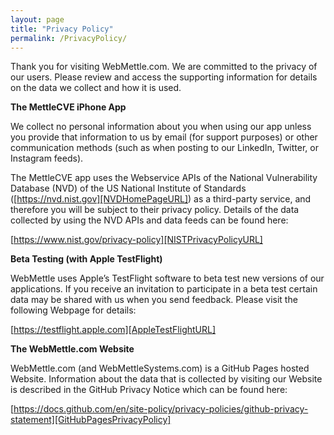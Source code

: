 ```yaml
---
layout: page
title: "Privacy Policy"
permalink: /PrivacyPolicy/
---
```


Thank you for visiting WebMettle.com. We are committed to the privacy of our users. Please review and access
the supporting information for details on the data we collect and how it is used.

**The MettleCVE iPhone App**

We collect no personal information about you when using our app unless you provide that information to us by
email (for support purposes) or other communication methods (such as when posting to our LinkedIn, Twitter,
or Instagram feeds).

The MettleCVE app uses the Webservice APIs of the National Vulnerability Database (NVD) of the
US National Institute of Standards ([https://nvd.nist.gov][NVDHomePageURL]) as a third-party service,
and therefore you will be subject to their privacy policy. Details of the data collected by using the
NVD APIs and data feeds can be found here:

[https://www.nist.gov/privacy-policy][NISTPrivacyPolicyURL]

**Beta Testing (with Apple TestFlight)**

WebMettle uses Apple’s TestFlight software to beta test new versions of our applications. If you receive
an invitation to participate in a beta test certain data may be shared with us when you send feedback.
Please visit the following Webpage for details:

[https://testflight.apple.com][AppleTestFlightURL]

**The WebMettle.com Website**

WebMettle.com (and WebMettleSystems.com) is a GitHub Pages hosted Website. Information about the data
that is collected by visiting our Website is described in the GitHub Privacy Notice which can be found here:

[https://docs.github.com/en/site-policy/privacy-policies/github-privacy-statement][GitHubPagesPrivacyPolicy]

[NVDHomePageURL]: https://nvd.nist.gov
[NISTPrivacyPolicyURL]: https://www.nist.gov/privacy-policy
[AppleTestFlightURL]: https://testflight.apple.com
[GitHubPagesPrivacyPolicy]: https://docs.github.com/en/site-policy/privacy-policies/github-privacy-statement
